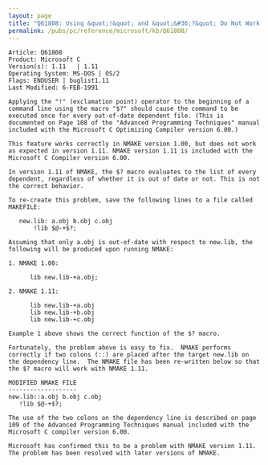 ```yaml
---
layout: page
title: "Q61808: Using &quot;!&quot; and &quot;&#36;?&quot; Do Not Work as Expected with NMAKE 1.11"
permalink: /pubs/pc/reference/microsoft/kb/Q61808/
---
```


	Article: Q61808
	Product: Microsoft C
	Version(s): 1.11   | 1.11
	Operating System: MS-DOS | OS/2
	Flags: ENDUSER | buglist1.11
	Last Modified: 6-FEB-1991
	
	Applying the "!" (exclamation point) operator to the beginning of a
	command line using the macro "$?" should cause the command to be
	executed once for every out-of-date dependent file. (This is
	documented on Page 108 of the "Advanced Programming Techniques" manual
	included with the Microsoft C Optimizing Compiler version 6.00.)
	
	This feature works correctly in NMAKE version 1.00, but does not work
	as expected in version 1.11. NMAKE version 1.11 is included with the
	Microsoft C Compiler version 6.00.
	
	In version 1.11 of NMAKE, the $? macro evaluates to the list of every
	dependent, regardless of whether it is out of date or not. This is not
	the correct behavior.
	
	To re-create this problem, save the following lines to a file called
	MAKEFILE:
	
	   new.lib: a.obj b.obj c.obj
	       !lib $@-+$?;
	
	Assuming that only a.obj is out-of-date with respect to new.lib, the
	following will be produced upon running NMAKE:
	
	1. NMAKE 1.00:
	
	      lib new.lib-+a.obj;
	
	2. NMAKE 1.11:
	
	      lib new.lib-+a.obj
	      lib new.lib-+b.obj
	      lib new.lib-+c.obj
	
	Example 1 above shows the correct function of the $? macro.
	
	Fortunately, the problem above is easy to fix.  NMAKE performs
	correctly if two colons (::) are placed after the target new.lib on
	the dependency line.  The NMAKE file has been re-written below so that
	the $? macro will work with NMAKE 1.11.
	
	MODIFIED NMAKE FILE
	-------------------
	new.lib::a.obj b.obj c.obj
	   !lib $@-+$?;
	
	The use of the two colons on the dependency line is described on page
	109 of the Advanced Programming Techniques manual included with the
	Microsoft C compiler version 6.00.
	
	Microsoft has confirmed this to be a problem with NMAKE version 1.11.
	The problem has been resolved with later versions of NMAKE.
